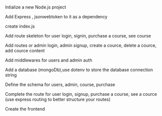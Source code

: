 <!-- Creating an cource selling website -->

Intialize a new Node.js project 

Add Express , jsonwebtoken to it as a dependency 

create index.js

Add route skeleton for user login, signin, purchase a course, see course

Add routes or admin login, admin signup, create a cource, delete a cource, add cource content 

Add middlewares for users and admin auth

Add a database (mongoDb),use dotenv to store the database connection string 

Define the schema for users, admin, course, purchase

Complete the route for user login, signup, purchase a course, see a cource (use express routing to better structure your routes)

Create the frontend